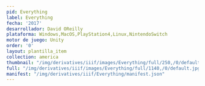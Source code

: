 ```yaml
---
pid: Everything
label: Everything
fecha: '2017'
desarrollador: David OReilly
plataforma: Windows,MacOS,PlayStation4,Linux,NintendoSwitch
motor de juego: Unity
order: '0'
layout: plantilla_item
collection: america
thumbnail: "/img/derivatives/iiif/images/Everything/full/250,/0/default.jpg"
full: "/img/derivatives/iiif/images/Everything/full/1140,/0/default.jpg"
manifest: "/img/derivatives/iiif/Everything/manifest.json"
---
```

